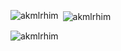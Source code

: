 <p align="left">
</p>

<p><img align="left" src="https://github-readme-stats.vercel.app/api/top-langs?username=akmlrhim&show_icons=true&locale=en&layout=compact" alt="akmlrhim" /></p>

<p>&nbsp;<img align="center" src="https://github-readme-stats.vercel.app/api?username=akmlrhim&show_icons=true&locale=en" alt="akmlrhim" /></p>

<p><img align="center" src="https://github-readme-streak-stats.herokuapp.com/?user=akmlrhim&" alt="akmlrhim" /></p>

